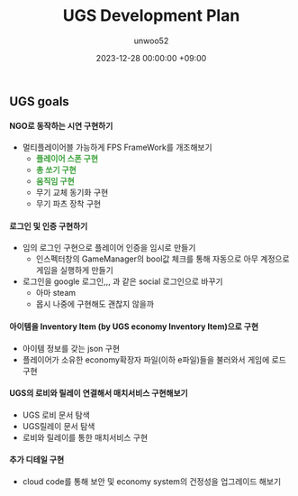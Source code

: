 ﻿---
title: UGS Development Plan
author: unwoo52
date: 2023-12-28 00:00:00 +09:00
categories: [Planner]
tags: [UnityGameService, Dev, DevGoal, Goal, Plan, Project]
---

## UGS goals

#### NGO로 동작하는 시연 구현하기

* 멀티플레이어블 가능하게 FPS FrameWork를 개조해보기
  * <span style="color: #369F36">**플레이어 스폰 구현**</span>
  * <span style="color: #369F36">**총 쏘기 구현**</span>
  * <span style="color: #369F36">**움직임 구현**</span>
  * 무기 교체 동기화 구현
  * 무기 파츠 장착 구현

#### 로그인 및 인증 구현하기

* 임의 로그인 구현으로 플레이어 인증을 임시로 만들기
  * 인스펙터창의 GameManager의 bool값 체크를 통해 자동으로 아무 계정으로 게임을 실행하게 만들기
* 로그인을 google 로그인,,, 과 같은 social 로그인으로 바꾸기
  * 아마 steam
  * 몹시 나중에 구현해도 괜찮지 않을까

#### 아이템을 Inventory Item (by UGS economy Inventory Item)으로 구현

* 아이템 정보를 갖는 json 구현
* 플레이어가 소유한 economy확장자 파일(이하 e파일)들을 불러와서 게임에 로드 구현

#### UGS의 로비와 릴레이 연결해서 매치서비스 구현해보기

* UGS 로비 문서 탐색
* UGS릴레이 문서 탐색
* 로비와 릴레이를 통한 매치서비스 구현

#### 추가 디테일 구현

* cloud code를 통해 보안 및 economy system의 건정성을 업그레이드 해보기
